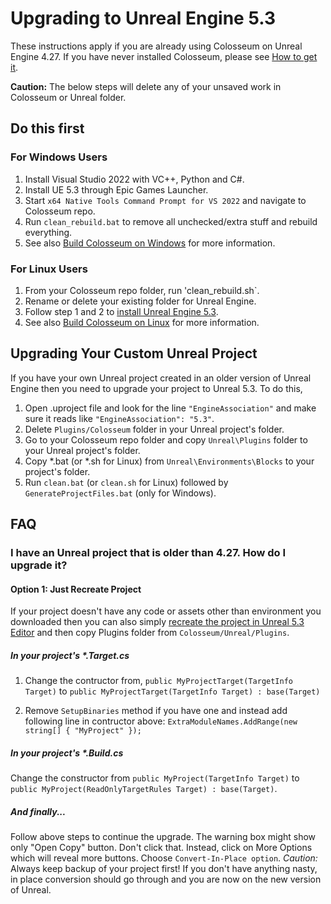 # Upgrading to Unreal Engine 5.3

These instructions apply if you are already using Colosseum on Unreal Engine 4.27. If you have never installed Colosseum, please see [How to get it](https://github.com/CodexLabsLLC/airsim#how-to-get-it).

**Caution:** The below steps will delete any of your unsaved work in Colosseum or Unreal folder.

## Do this first

### For Windows Users
1. Install Visual Studio 2022 with VC++, Python and C#.
2. Install UE 5.3 through Epic Games Launcher.
3. Start `x64 Native Tools Command Prompt for VS 2022` and navigate to Colosseum repo.
4. Run `clean_rebuild.bat` to remove all unchecked/extra stuff and rebuild everything.
5. See also [Build Colosseum on Windows](build_windows.md) for more information.

### For Linux Users
1. From your Colosseum repo folder, run 'clean_rebuild.sh`.
2. Rename or delete your existing folder for Unreal Engine.
3. Follow step 1 and 2 to [install Unreal Engine 5.3](build_linux.md).
4. See also [Build Colosseum on Linux](build_linux.md) for more information.

## Upgrading Your Custom Unreal Project
If you have your own Unreal project created in an older version of Unreal Engine then you need to upgrade your project to Unreal 5.3. To do this,

1. Open .uproject file and look for the line `"EngineAssociation"` and make sure it reads like `"EngineAssociation": "5.3"`.
2. Delete `Plugins/Colosseum` folder in your Unreal project's folder.
3. Go to your Colosseum repo folder and copy `Unreal\Plugins` folder to your Unreal project's folder.
4. Copy *.bat (or *.sh for Linux) from `Unreal\Environments\Blocks` to your project's folder.
5. Run `clean.bat` (or `clean.sh` for Linux) followed by `GenerateProjectFiles.bat` (only for Windows).

## FAQ

### I have an Unreal project that is older than 4.27. How do I upgrade it?

#### Option 1: Just Recreate Project
If your project doesn't have any code or assets other than environment you downloaded then you can also simply [recreate the project in Unreal 5.3 Editor](unreal_custenv.md) and then copy Plugins folder from `Colosseum/Unreal/Plugins`.

##### In your project's *.Target.cs
1. Change the contructor from, `public MyProjectTarget(TargetInfo Target)` to `public MyProjectTarget(TargetInfo Target) : base(Target)`

2. Remove `SetupBinaries` method if you have one and instead add following line in contructor above: `ExtraModuleNames.AddRange(new string[] { "MyProject" });`

##### In your project's *.Build.cs
Change the constructor from `public MyProject(TargetInfo Target)` to `public MyProject(ReadOnlyTargetRules Target) : base(Target)`.

##### And finally...
Follow above steps to continue the upgrade. The warning box might show only "Open Copy" button. Don't click that. Instead, click on More Options which will reveal more buttons. Choose `Convert-In-Place option`. *Caution:* Always keep backup of your project first! If you don't have anything nasty, in place conversion should go through and you are now on the new version of Unreal.
